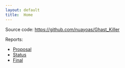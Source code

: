 ```yaml
---
layout: default
title:  Home
---
```


Source code: https://github.com/nuayoas/Ghast_Killer

Reports:

- [Proposal](proposal.html)
- [Status](status.html)
- [Final](final.html)


